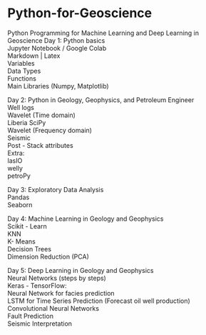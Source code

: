 # Python-for-Geoscience
Python Programming for Machine Learning and Deep Learning in Geoscience
Day 1: Python basics  
Jupyter Notebook / Google Colab  
Markdown | Latex  
Variables  
Data Types  
Functions  
Main Libraries (Numpy, Matplotlib)  
  
  
Day 2: Python in Geology, Geophysics, and Petroleum Engineer  
Well logs  
Wavelet (Time domain)  
Liberia SciPy  
Wavelet (Frequency domain)  
Seismic  
Post - Stack attributes  
Extra:  
lasIO  
welly  
petroPy  
  
  
Day 3: Exploratory Data Analysis  
Pandas  
Seaborn  


Day 4: Machine Learning in Geology and Geophysics  
Scikit - Learn  
KNN  
K- Means   
Decision Trees  
Dimension Reduction (PCA)  
  
  
Day 5: Deep Learning in Geology and Geophysics  
Neural Networks (steps by steps)  
Keras - TensorFlow:  
Neural Network for facies prediction  
LSTM for Time Series Prediction (Forecast oil well production)  
Convolutional Neural Networks  
Fault Prediction  
Seismic Interpretation  
